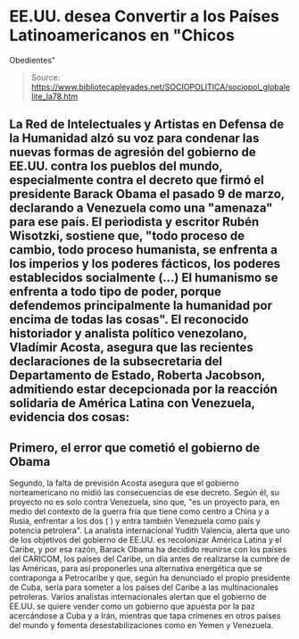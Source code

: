 # EE.UU. desea Convertir a los Países Latinoamericanos en "Chicos 
Obedientes"

> Source: https://www.bibliotecapleyades.net/SOCIOPOLITICA/sociopol_globalelite_la78.htm

La Red de Intelectuales y Artistas
en Defensa de la Humanidad alzó su voz para condenar las nuevas
formas de agresión del gobierno de EE.UU. contra los pueblos del
mundo, especialmente contra el decreto que
firmó el presidente Barack
Obama el pasado 9 de marzo, declarando a Venezuela como una
"amenaza" para ese país.
El periodista y escritor Rubén Wisotzki, sostiene que,
"todo proceso de cambio, todo proceso
humanista, se enfrenta a los imperios y los poderes fácticos,
los poderes establecidos socialmente (...)
El humanismo
se enfrenta a todo tipo de poder, porque defendemos
principalmente la humanidad por encima de todas las cosas".
El reconocido historiador y analista
político venezolano, Vladímir Acosta, asegura que las recientes
declaraciones de la subsecretaria del Departamento de Estado,
Roberta Jacobson, admitiendo estar
decepcionada por la reacción solidaria de América Latina con
Venezuela, evidencia dos cosas:
-
Primero, el error que cometió el
gobierno de Obama
-
Segundo, la falta de previsión
Acosta
asegura que el gobierno norteamericano no midió las
consecuencias de ese decreto.
Según él, su proyecto no
es solo contra Venezuela, sino que,
"es un proyecto para, en
medio del contexto de la guerra fría que tiene como centro a
China y a Rusia, enfrentar a los dos (
) y entra también
Venezuela como país y potencia petrolera".
La analista internacional Yudith
Valencia, alerta que uno de los objetivos del gobierno
de EE.UU. es recolonizar América Latina y el Caribe,
y por esa razón, Barack Obama ha decidido reunirse
con los países del CARICOM, los países del Caribe, un día antes
de realizarse la cumbre de las Américas, para así proponerles
una alternativa energética que se contraponga a Petrocaribe y
que, según ha denunciado el propio presidente de Cuba, sería
para someter a los países del Caribe a las multinacionales
petroleras.
Varios analistas internacionales
alertan que el gobierno de EE.UU. se quiere vender como un
gobierno que apuesta por la paz acercándose a Cuba y a Irán,
mientras que tapa crímenes en otros países del mundo y fomenta
desestabilizaciones como en Yemen y
Venezuela.
